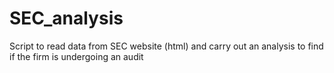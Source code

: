 # SEC_analysis
Script to read data from SEC website (html) and carry out an analysis to find if the firm is undergoing an audit
